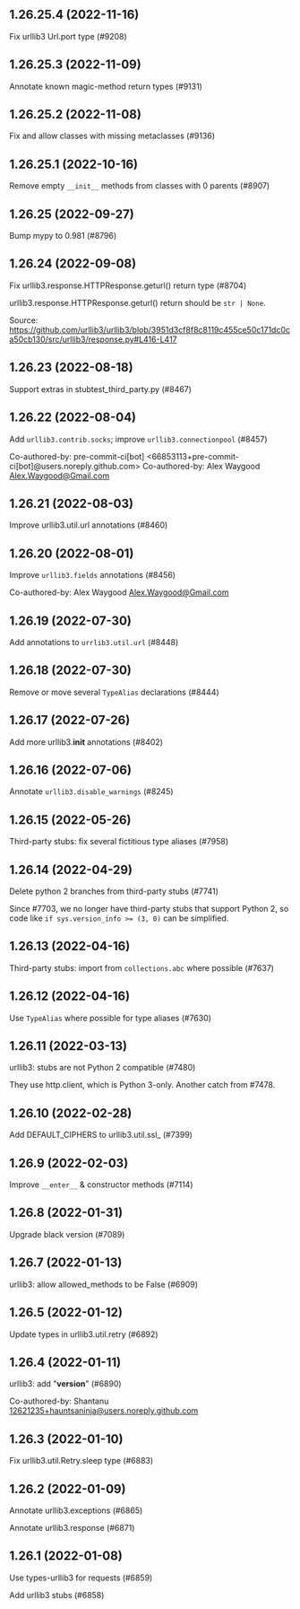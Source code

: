 ## 1.26.25.4 (2022-11-16)

Fix urllib3 Url.port type (#9208)

## 1.26.25.3 (2022-11-09)

Annotate known magic-method return types (#9131)

## 1.26.25.2 (2022-11-08)

Fix and allow classes with missing metaclasses (#9136)

## 1.26.25.1 (2022-10-16)

Remove empty `__init__` methods from classes with 0 parents (#8907)

## 1.26.25 (2022-09-27)

Bump mypy to 0.981 (#8796)

## 1.26.24 (2022-09-08)

Fix urllib3.response.HTTPResponse.geturl() return type (#8704)

urllib3.response.HTTPResponse.geturl() return should be `str | None`.

Source: https://github.com/urllib3/urllib3/blob/3951d3cf8f8c8119c455ce50c171dc0ca50cb130/src/urllib3/response.py#L416-L417

## 1.26.23 (2022-08-18)

Support extras in stubtest_third_party.py (#8467)

## 1.26.22 (2022-08-04)

Add `urllib3.contrib.socks`; improve `urllib3.connectionpool` (#8457)

Co-authored-by: pre-commit-ci[bot] <66853113+pre-commit-ci[bot]@users.noreply.github.com>
Co-authored-by: Alex Waygood <Alex.Waygood@Gmail.com>

## 1.26.21 (2022-08-03)

Improve urllib3.util.url annotations (#8460)

## 1.26.20 (2022-08-01)

Improve `urllib3.fields` annotations (#8456)

Co-authored-by: Alex Waygood <Alex.Waygood@Gmail.com>

## 1.26.19 (2022-07-30)

Add annotations to `urrlib3.util.url` (#8448)

## 1.26.18 (2022-07-30)

Remove or move several `TypeAlias` declarations (#8444)

## 1.26.17 (2022-07-26)

Add more urllib3.__init__ annotations (#8402)

## 1.26.16 (2022-07-06)

Annotate `urllib3.disable_warnings` (#8245)

## 1.26.15 (2022-05-26)

Third-party stubs: fix several fictitious type aliases (#7958)

## 1.26.14 (2022-04-29)

Delete python 2 branches from third-party stubs (#7741)

Since #7703, we no longer have third-party stubs that support Python 2, so code like `if sys.version_info >= (3, 0)` can be simplified.

## 1.26.13 (2022-04-16)

Third-party stubs: import from `collections.abc` where possible (#7637)

## 1.26.12 (2022-04-16)

Use `TypeAlias` where possible for type aliases (#7630)

## 1.26.11 (2022-03-13)

urllib3: stubs are not Python 2 compatible (#7480)

They use http.client, which is Python 3-only. Another catch from #7478.

## 1.26.10 (2022-02-28)

Add DEFAULT_CIPHERS to urllib3.util.ssl_ (#7399)

## 1.26.9 (2022-02-03)

Improve `__enter__` & constructor methods (#7114)

## 1.26.8 (2022-01-31)

Upgrade black version (#7089)

## 1.26.7 (2022-01-13)

urllib3: allow allowed_methods to be False (#6909)

## 1.26.5 (2022-01-12)

Update types in urllib3.util.retry (#6892)

## 1.26.4 (2022-01-11)

urllib3: add "__version__" (#6890)

Co-authored-by: Shantanu <12621235+hauntsaninja@users.noreply.github.com>

## 1.26.3 (2022-01-10)

Fix urllib3.util.Retry.sleep type (#6883)

## 1.26.2 (2022-01-09)

Annotate urllib3.exceptions (#6865)

Annotate urllib3.response (#6871)

## 1.26.1 (2022-01-08)

Use types-urllib3 for requests (#6859)

Add urllib3 stubs (#6858)

